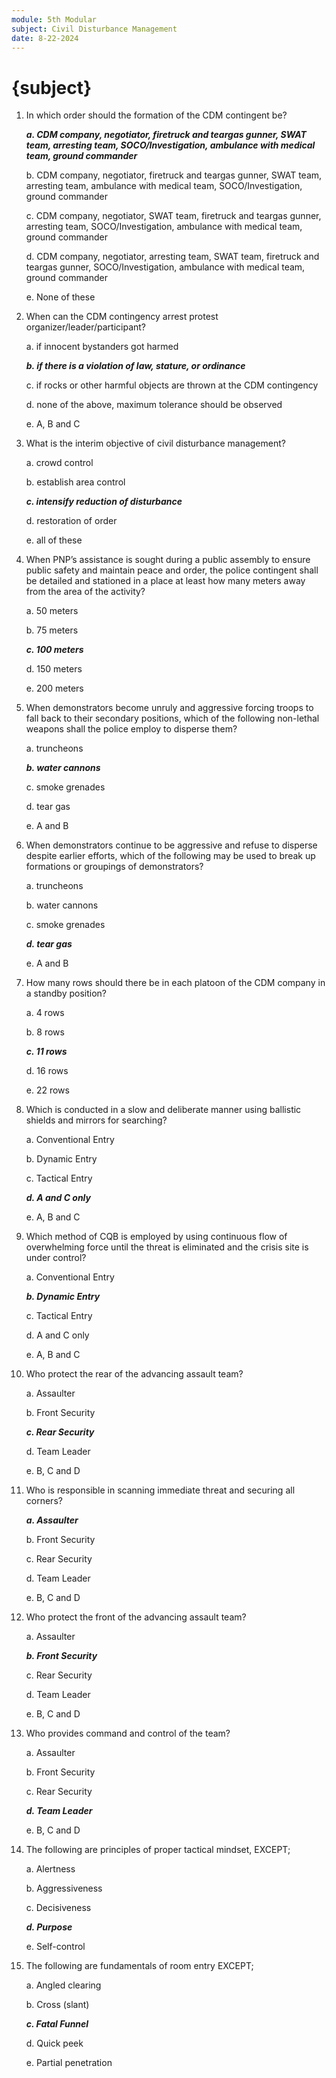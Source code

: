 ```yaml
---
module: 5th Modular
subject: Civil Disturbance Management
date: 8-22-2024
---
```


# {subject}

1. In which order should the formation of the CDM contingent be?

   **_a. CDM company, negotiator, firetruck and teargas gunner, SWAT team, arresting team, SOCO/Investigation, ambulance with medical team, ground commander_**

   b. CDM company, negotiator, firetruck and teargas gunner, SWAT team, arresting team, ambulance with medical team, SOCO/Investigation, ground commander

   c. CDM company, negotiator, SWAT team, firetruck and teargas gunner, arresting team, SOCO/Investigation, ambulance with medical team, ground commander

   d. CDM company, negotiator, arresting team, SWAT team, firetruck and teargas gunner, SOCO/Investigation, ambulance with medical team, ground commander

   e. None of these

2. When can the CDM contingency arrest protest organizer/leader/participant?

   a. if innocent bystanders got harmed

   **_b. if there is a violation of law, stature, or ordinance_**

   c. if rocks or other harmful objects are thrown at the CDM contingency

   d. none of the above, maximum tolerance should be observed

   e. A, B and C

3. What is the interim objective of civil disturbance management?

   a. crowd control

   b. establish area control

   **_c. intensify reduction of disturbance_**

   d. restoration of order

   e. all of these

4. When PNP’s assistance is sought during a public assembly to ensure public safety and maintain peace and order, the police contingent shall be detailed and stationed in a place at least how many meters away from the area of the activity?

   a. 50 meters

   b. 75 meters

   **_c. 100 meters_**

   d. 150 meters

   e. 200 meters

5. When demonstrators become unruly and aggressive forcing troops to fall back to their secondary positions, which of the following non-lethal weapons shall the police employ to disperse them?

   a. truncheons

   **_b. water cannons_**

   c. smoke grenades

   d. tear gas

   e. A and B

6. When demonstrators continue to be aggressive and refuse to disperse despite earlier efforts, which of the following may be used to break up formations or groupings of demonstrators?

   a. truncheons

   b. water cannons

   c. smoke grenades

   **_d. tear gas_**

   e. A and B

7. How many rows should there be in each platoon of the CDM company in a standby position?

   a. 4 rows

   b. 8 rows

   **_c. 11 rows_**

   d. 16 rows

   e. 22 rows

8. Which is conducted in a slow and deliberate manner using ballistic shields and mirrors for searching?

   a. Conventional Entry

   b. Dynamic Entry

   c. Tactical Entry

   **_d. A and C only_**

   e. A, B and C

9. Which method of CQB is employed by using continuous flow of overwhelming force until the threat is eliminated and the crisis site is under control?

   a. Conventional Entry

   **_b. Dynamic Entry_**

   c. Tactical Entry

   d. A and C only

   e. A, B and C

10. Who protect the rear of the advancing assault team?

    a. Assaulter

    b. Front Security

    **_c. Rear Security_**

    d. Team Leader

    e. B, C and D

11. Who is responsible in scanning immediate threat and securing all corners?

    **_a. Assaulter_**

    b. Front Security

    c. Rear Security

    d. Team Leader

    e. B, C and D

12. Who protect the front of the advancing assault team?

    a. Assaulter

    **_b. Front Security_**

    c. Rear Security

    d. Team Leader

    e. B, C and D

13. Who provides command and control of the team?

    a. Assaulter

    b. Front Security

    c. Rear Security

    **_d. Team Leader_**

    e. B, C and D

14. The following are principles of proper tactical mindset, EXCEPT;

    a. Alertness

    b. Aggressiveness

    c. Decisiveness

    **_d. Purpose_**

    e. Self-control

15. The following are fundamentals of room entry EXCEPT;

    a. Angled clearing

    b. Cross (slant)

    **_c. Fatal Funnel_**

    d. Quick peek

    e. Partial penetration

